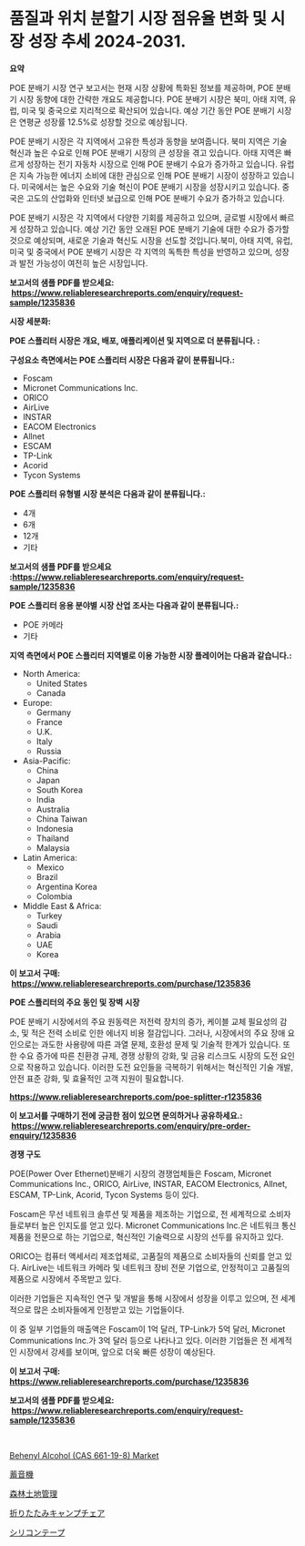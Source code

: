 <p><h1>품질과 위치 분할기 시장 점유율 변화 및 시장 성장 추세 2024-2031.</h1></p><p><strong>요약</strong></p>
<p><p>POE 분배기 시장 연구 보고서는 현재 시장 상황에 특화된 정보를 제공하며, POE 분배기 시장 동향에 대한 간략한 개요도 제공합니다. POE 분배기 시장은 북미, 아태 지역, 유럽, 미국 및 중국으로 지리적으로 확산되어 있습니다. 예상 기간 동안 POE 분배기 시장은 연평균 성장률 12.5%로 성장할 것으로 예상됩니다.</p><p>POE 분배기 시장은 각 지역에서 고유한 특성과 동향을 보여줍니다. 북미 지역은 기술 혁신과 높은 수요로 인해 POE 분배기 시장의 큰 성장을 겪고 있습니다. 아태 지역은 빠르게 성장하는 전기 자동차 시장으로 인해 POE 분배기 수요가 증가하고 있습니다. 유럽은 지속 가능한 에너지 소비에 대한 관심으로 인해 POE 분배기 시장이 성장하고 있습니다. 미국에서는 높은 수요와 기술 혁신이 POE 분배기 시장을 성장시키고 있습니다. 중국은 고도의 산업화와 인터넷 보급으로 인해 POE 분배기 수요가 증가하고 있습니다.</p><p>POE 분배기 시장은 각 지역에서 다양한 기회를 제공하고 있으며, 글로벌 시장에서 빠르게 성장하고 있습니다. 예상 기간 동안 오래된 POE 분배기 기술에 대한 수요가 증가할 것으로 예상되며, 새로운 기술과 혁신도 시장을 선도할 것입니다.북미, 아태 지역, 유럽, 미국 및 중국에서 POE 분배기 시장은 각 지역의 독특한 특성을 반영하고 있으며, 성장과 발전 가능성이 여전히 높은 시장입니다.</p></p>
<p><strong>보고서의 샘플 PDF를 받으세요: &nbsp;<a href="https://www.reliableresearchreports.com/enquiry/request-sample/1235836">https://www.reliableresearchreports.com/enquiry/request-sample/1235836</a></strong></p>
<p><strong>시장 세분화:</strong></p>
<p><strong> POE 스플리터 시장은 개요, 배포, 애플리케이션 및 지역으로 더 분류됩니다. :</strong></p>
<p><strong>구성요소 측면에서는 POE 스플리터 시장은 다음과 같이 분류됩니다.:</strong></p>
<p><ul><li>Foscam</li><li>Micronet Communications Inc.</li><li>ORICO</li><li>AirLive</li><li>INSTAR</li><li>EACOM Electronics</li><li>Allnet</li><li>ESCAM</li><li>TP-Link</li><li>Acorid</li><li>Tycon Systems</li></ul></p>
<p><strong> POE 스플리터 유형별 시장 분석은 다음과 같이 분류됩니다.:</strong></p>
<p><ul><li>4개</li><li>6개</li><li>12개</li><li>기타</li></ul></p>
<p><strong>보고서의 샘플 PDF를 받으세요 :<a href="https://www.reliableresearchreports.com/enquiry/request-sample/1235836">https://www.reliableresearchreports.com/enquiry/request-sample/1235836</a></strong></p>
<p><strong> POE 스플리터 응용 분야별 시장 산업 조사는 다음과 같이 분류됩니다.:</strong></p>
<p><ul><li>POE 카메라</li><li>기타</li></ul></p>
<p><strong>지역 측면에서 POE 스플리터 지역별로 이용 가능한 시장 플레이어는 다음과 같습니다.:</strong></p>
<p><ul>
    <li>
        North America:
        <ul>
            <li>United States</li>
            <li>Canada</li>
        </ul>
    </li>
    <li>
        Europe:
        <ul>
            <li>Germany</li>
            <li>France</li>
            <li>U.K.</li>
            <li>Italy</li>
            <li>Russia</li>
        </ul>
    </li>
    <li>
        Asia-Pacific:
        <ul>
            <li>China</li>
            <li>Japan</li>
            <li>South Korea</li>
            <li>India</li>
            <li>Australia</li>
            <li>China Taiwan</li>
            <li>Indonesia</li>
            <li>Thailand</li>
            <li>Malaysia</li>
        </ul>
    </li>
    <li>
        Latin America:
        <ul>
            <li>Mexico</li>
            <li>Brazil</li>
            <li>Argentina Korea</li>
            <li>Colombia</li>
        </ul>
    </li>
    <li>
        Middle East & Africa:
        <ul>
            <li>Turkey</li>
            <li>Saudi</li>
            <li>Arabia</li>
            <li>UAE</li>
            <li>Korea</li>
        </ul>
    </li>
    </ul></p>
<p><strong>이 보고서 구매: &nbsp;<a href="https://www.reliableresearchreports.com/purchase/1235836">https://www.reliableresearchreports.com/purchase/1235836</a></strong></p>
<p><strong>POE 스플리터의 주요 동인 및 장벽 시장</strong></p>
<p><p>POE 분배기 시장에서의 주요 원동력은 저전력 장치의 증가, 케이블 교체 필요성의 감소, 및 적은 전력 소비로 인한 에너지 비용 절감입니다. 그러나, 시장에서의 주요 장애 요인으로는 과도한 사용량에 따른 과열 문제, 호환성 문제 및 기술적 한계가 있습니다. 또한 수요 증가에 따른 친환경 규제, 경쟁 상황의 강화, 및 금융 리스크도 시장의 도전 요인으로 작용하고 있습니다. 이러한 도전 요인들을 극복하기 위해서는 혁신적인 기술 개발, 안전 표준 강화, 및 효율적인 고객 지원이 필요합니다.</p></p>
<p><strong><a href="https://www.reliableresearchreports.com/poe-splitter-r1235836">https://www.reliableresearchreports.com/poe-splitter-r1235836</a></strong></p>
<p><strong>이 보고서를 구매하기 전에 궁금한 점이 있으면 문의하거나 공유하세요.: &nbsp;<a href="https://www.reliableresearchreports.com/enquiry/pre-order-enquiry/1235836">https://www.reliableresearchreports.com/enquiry/pre-order-enquiry/1235836</a></strong></p>
<p><strong>경쟁 구도</strong></p>
<p><p>POE(Power Over Ethernet)분배기 시장의 경쟁업체들은 Foscam, Micronet Communications Inc., ORICO, AirLive, INSTAR, EACOM Electronics, Allnet, ESCAM, TP-Link, Acorid, Tycon Systems 등이 있다. </p><p>Foscam은 무선 네트워크 솔루션 및 제품을 제조하는 기업으로, 전 세계적으로 소비자들로부터 높은 인지도를 얻고 있다. Micronet Communications Inc.은 네트워크 통신 제품을 전문으로 하는 기업으로, 혁신적인 기술력으로 시장의 선두를 유지하고 있다. </p><p>ORICO는 컴퓨터 액세서리 제조업체로, 고품질의 제품으로 소비자들의 신뢰를 얻고 있다. AirLive는 네트워크 카메라 및 네트워크 장비 전문 기업으로, 안정적이고 고품질의 제품으로 시장에서 주목받고 있다. </p><p>이러한 기업들은 지속적인 연구 및 개발을 통해 시장에서 성장을 이루고 있으며, 전 세계적으로 많은 소비자들에게 인정받고 있는 기업들이다. </p><p>이 중 일부 기업들의 매출액은 Foscam이 1억 달러, TP-Link가 5억 달러, Micronet Communications Inc.가 3억 달러 등으로 나타나고 있다. 이러한 기업들은 전 세계적인 시장에서 강세를 보이며, 앞으로 더욱 빠른 성장이 예상된다.</p></p>
<p><strong>이 보고서 구매: &nbsp; <a href="https://www.reliableresearchreports.com/purchase/1235836">https://www.reliableresearchreports.com/purchase/1235836</a></strong></p>
<p><strong>보고서의 샘플 PDF를 받으세요: &nbsp;<a href="https://www.reliableresearchreports.com/enquiry/request-sample/1235836">https://www.reliableresearchreports.com/enquiry/request-sample/1235836</a></strong><strong></strong></p>
<p>&nbsp;</p>
<p><p><a href="https://github.com/PeterParrish5/Market-Research-Report-List-4/blob/main/behenyl-alcohol-cas-661-19-8-market.md">Behenyl Alcohol (CAS 661-19-8) Market</a></p><p><a href="https://github.com/AaronVargas43/Market-Research-Report-List-1/blob/main/314468926091.md">蓄音機</a></p><p><a href="https://medium.com/@pollynsatcherayted345/%E6%A3%AE%E6%9E%97%E5%9C%9F%E5%9C%B0%E7%AE%A1%E7%90%86%E5%B8%82%E5%A0%B4%E3%81%AE%E8%A6%8F%E6%A8%A1%E3%81%8C-%E3%82%B0%E3%83%AD%E3%83%BC%E3%83%90%E3%83%AB%E6%A5%AD%E7%95%8C%E3%81%AE%E6%9C%80%E9%81%A9%E3%81%AA%E3%83%9E%E3%83%BC%E3%82%B1%E3%83%86%E3%82%A3%E3%83%B3%E3%82%B0%E3%83%81%E3%83%A3%E3%83%8D%E3%83%AB%E3%82%92%E7%A4%BA%E3%81%97%E3%81%A6%E3%81%84%E3%81%BE%E3%81%99-0fd032b20221">森林土地管理</a></p><p><a href="https://github.com/CloydAbbott2023/Market-Research-Report-List-1/blob/main/550408426092.md">折りたたみキャンプチェア</a></p><p><a href="https://medium.com/@logaolloway76845/%E3%82%B7%E3%83%AA%E3%82%B3%E3%83%B3%E3%83%86%E3%83%BC%E3%83%97%E5%B8%82%E5%A0%B4%E5%88%86%E6%9E%90-%E3%81%9D%E3%81%AEcagr-%E5%B8%82%E5%A0%B4%E3%82%BB%E3%82%B0%E3%83%A1%E3%83%B3%E3%83%86%E3%83%BC%E3%82%B7%E3%83%A7%E3%83%B3-%E3%81%8A%E3%82%88%E3%81%B3%E3%82%B0%E3%83%AD%E3%83%BC%E3%83%90%E3%83%AB%E7%94%A3%E6%A5%AD%E6%A6%82%E8%A6%81-5bcb6f4dc392">シリコンテープ</a></p></p>